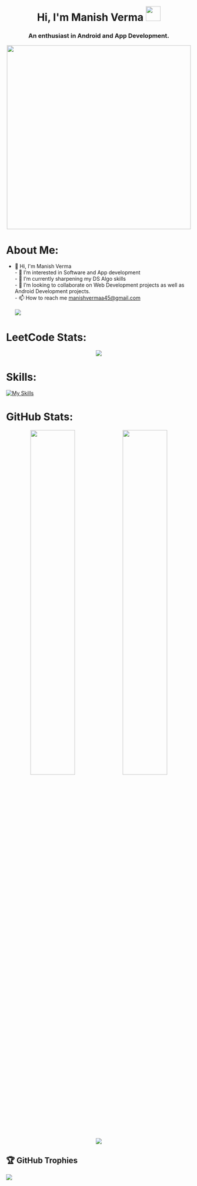 <h1 align="center">Hi, I'm Manish Verma <img src='https://media.giphy.com/media/v1.Y2lkPTc5MGI3NjExNGExNzhmMGNkOWZlZWZjN2ZlNWM2NjUxMmI4NGM0ZTdmMDJhZDgxOCZlcD12MV9pbnRlcm5hbF9naWZzX2dpZklkJmN0PXM/NFGhfDRVAml9khfvzP/giphy.gif' width='40'></h1>
<h3 align="center">An enthusiast in Android and App Development.</h3>

<p align="center">
  <img src="https://camo.githubusercontent.com/2366b34bb903c09617990fb5fff4622f3e941349e846ddb7e73df872a9d21233/68747470733a2f2f63646e2e6472696262626c652e636f6d2f75736572732f3733303730332f73637265656e73686f74732f363538313234332f6176656e746f2e676966" width="500" />
</p>

# About Me:
- 👋 Hi, I'm Manish Verma<br>- 👀 I’m interested in Software and App development<br>- 🌱 I’m currently sharpening my DS Algo skills<br>- 💞️ I’m looking to collaborate on Web Development projects as well as Android Development projects.<br>- 📫 How to reach me manishvermaa45@gmail.com<br><br>
![](https://komarev.com/ghpvc/?username=beast-45)

# LeetCode Stats:
<p align="center">
  <img src="https://leetcard.jacoblin.cool/beast45?animation=true" />
</p>

# Skills:

[![My Skills](https://skillicons.dev/icons?i=c,cpp,kotlin,js,androidstudio,vscode,figma,firebase,mysql,git,github,gradle,idea,stackoverflow,windows&perline=10)](https://skillicons.dev)

# GitHub Stats:
<p align="center">
  <img src="https://github-readme-stats.vercel.app/api?username=beast-45&theme=dark&hide_border=false&include_all_commits=false&count_private=false" width="49%"/>
  <img src="https://github-readme-streak-stats.herokuapp.com/?user=beast-45&theme=dark&hide_border=false" width="49%"/>
</p>
<p align="center">
  <img src="https://github-readme-stats.vercel.app/api/top-langs/?username=beast-45&theme=dark&hide_border=false&include_all_commits=false&count_private=false&layout=compact"/>
</p>

## 🏆 GitHub Trophies
![](https://github-profile-trophy.vercel.app/?username=beast-45&theme=radical&no-frame=false&no-bg=true&margin-w=4)

